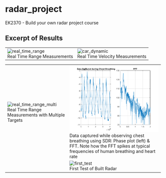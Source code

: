 # radar_project
EK2370 - Build your own radar project course


## Excerpt of Results

|   |   |
|---|---|
| ![real_time_range](/gifs/range_realtime_gif.gif) <br> Real Time Range Measurements|  ![car_dynamic](/gifs/vel_realtime_gif.gif) <br> Real Time Velocity Measurements |

|   |   |
|---|---|
| ![real_time_range_multi](/gifs/range_realtime_multi_gif.gif) <br> Real Time Range Measurements with Multiple Targets |  ![breathing_sdr](/gifs/breathing_sdr.png) <br> Data captured while observing chest breathing using SDR: Phase plot (left) & FFT. Note how the FFT spikes at typical frequencies of human breathing and heart rate | 
|  | ![first_test](/gifs/first_test.gif) <br> First Test of Built Radar |
